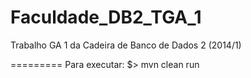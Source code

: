 Faculdade_DB2_TGA_1
===================

Trabalho GA 1 da Cadeira de Banco de Dados 2 (2014/1)



=========
Para executar:
$> mvn clean run
